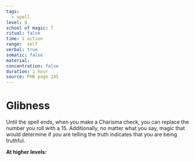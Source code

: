 ```yaml
---
tags:
  - spell
level: 8
school of magic: T
ritual: false
time: 1 action
range:  self
verbal: true
somatic: false
material: 
concentration: false
duration: 1 hour
source: PHB page 245
---
```

# Glibness
Until the spell ends, when you make a Charisma check, you can replace the number you roll with a 15. Additionally, no matter what you say, magic that would determine if you are telling the truth indicates that you are being truthful.

**At higher levels:** 